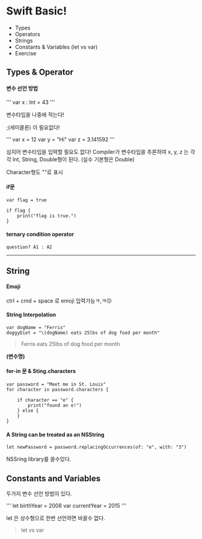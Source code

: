 # Swift Basic!

- Types
- Operators
- Strings
- Constants & Variables (let vs var)
- Exercise


## Types & Operator

#### 변수 선언 방법

''' 
var x : Int = 43
'''

변수타입을 나중에 적는다!

;(세미콜론) 이 필요없다!


'''
var x = 12
var y = "Hi"
var z = 3.141592
'''

심지어 변수타입을 입력할 필요도 없다! Compiler가 변수타입을 추론하여 x, y, z 는 각각 Int, String, Double형이 된다. (실수 기본형은 Double)

Character형도 ""로 표시

#### if문

    var flag = true
    
    if flag {
        print("flag is true.")
    }

#### ternary condition operator

    question? A1 : A2


-----

## String

#### Emoji
 ctrl + cmd + space 로 emoji 입력가능ㅋ,ㅋ😗


#### String Interpolation

    var dogName = "Ferris"
    doggyDiet = "\(dogName) eats 25lbs of dog food per month"

> Ferris eats 25lbs of dog food per month


 **\(변수명)**

#### for-in 문 & Sting.characters


    var password = "Meet me in St. Louis"
    for character in password.characters {

        if character == "e" {
            print("found an e!")
        } else {
        }
    }


#### A String can be treated as an NSString

    let newPassword = password.replacingOccurrences(of: "e", with: "3")

NSSring library를 쓸수있다.


## Constants and Variables

 두가지 변수 선언 방법이 있다.

'''
let birthYear = 2008
var currentYear = 2015
'''

let 은 상수형으로 한번 선언하면 바꿀수 없다. 

 > let vs var





